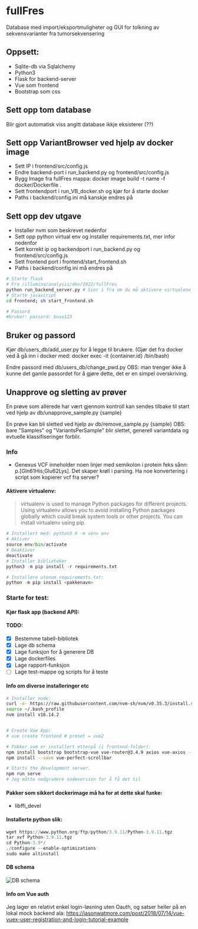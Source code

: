 # fullFres
Database med import/eksportmuligheter og GUI for tolkning av sekvensvarianter fra tumorsekvensering

## Oppsett:
* Sqlite-db via Sqlalchemy
* Python3 
* Flask for backend-server
* Vue som frontend
* Bootstrap som css

## Sett opp tom database
Blir gjort automatisk viss angitt database ikkje eksisterer (??)

## Sett opp VariantBrowser ved hjelp av docker image
- Sett IP i frontend/src/config.js
- Endre backend-port i run_backend.py og frontend/src/config.js
- Bygg Image fra fullFres mappa: docker image build -t name -f docker/Dockerfile . 
- Sett frontendport i run_VB_docker.sh og kjør for å starte docker
- Paths i backend/config.ini må kanskje endres på

## Sett opp dev utgave
- Installer nvm som beskrevet nedenfor
- Sett opp python virtual env og installer requirements.txt, mer infor nedenfor
- Sett korrekt ip og backendport i run_backend.py og frontend/src/config.js
- Sett frontend port i frontend/start_frontend.sh
- Paths i backend/config.ini må endres på
  
```sh
# Starte flask 
# Fra /illumina/analysis/dev/2022/fullFres
python run_backend_server.py # Sier i fra om du må aktivere virtualenv
# Starte javascript
cd frontend; sh start_frontend.sh 

# Passord 
#bruker: passord: buso123
```

## Bruker og passord
Kjør db/users_db/add_user.py for å legge til brukere.
(Gjør det fra docker ved å gå inn i docker med: docker exec -it {container.id} /bin/bash)

Endre passord med db/users_db/change_pwd.py
OBS: man trenger ikke å kunne det gamle passordet for å gjøre dette, det er en simpel overskriving.

## Unapprove og sletting av prøver
En prøve som allerede har vært gjennom kontroll kan sendes tilbake til start ved hjelp av db/unapprove_sample.py {sample}

En prøve kan bli sletted ved hjelp av db/remove_sample.py {sample}
OBS: bare "Samples" og "VariantsPerSample" blir slettet, generell variantdata og evtuelle klassifiseringer forblir. 

### Info
* Genexus VCF inneholder noen linjer med semikolon i protein feks sånn: p.[Gln61His;Glu62Lys]. Det skaper krøll i parsing. Ha noe konvertering i script som kopierer vcf fra server?

#### Aktivere virtualenv:
> virtualenv is used to manage Python packages for different projects. Using virtualenv allows you to avoid installing Python packages globally which could break system tools or other projects. You can install virtualenv using pip.

```python
# Installert med: python3.9 -m venv env
# Aktiver
source env/bin/activate
# Deaktiver
deactivate
# Installer biblioteker
python3 -m pip install -r requirements.txt

# Installere utenom requirements.txt:
python -m pip install <pakkenavn>
```
### Starte for test:
#### Kjør flask app (backend API):


#### TODO:
- [x] Bestemme tabell-bibliotek
- [x] Lage db schema
- [x] Lage funksjon for å generere DB
- [x] Lage dockerfiles
- [x] Lage rapport-funksjon
- [ ] Lage test-mappe og scripts for å teste

#### Info om diverse installeringer etc
```sh
# Installer node:
curl -o- https://raw.githubusercontent.com/nvm-sh/nvm/v0.35.3/install.sh | bash
source ~/.bash_profile
nvm install v16.14.2


# Create Vue App:
# vue create frontend # preset = vue2

# Pakker som er installert etterpå (i frontend-folder):
npm install bootstrap bootstrap-vue vue-router@3.4.9 axios vue-axios --save
npm install --save vue-perfect-scrollbar

# Starts the development server.
npm run serve
# Jeg måtte nedgradere nodeversion for å få det til
```

#### Pakker som sikkert dockerimage må ha for at dette skal funke:
* libffi_devel

#### Installerte python slik:
```python
wget https://www.python.org/ftp/python/3.9.11/Python-3.9.11.tgz
tar xvf Python-3.9.11.tgz
cd Python-3.9*/
./configure --enable-optimizations
sudo make altinstall
```

#### DB schema
![DB schema](https://raw.githubusercontent.com/oyvindbusk/fullFres/main/db/DB%20schema.png)

#### Info om Vue auth
Jeg lager en relativt enkel login-løsning uten Oauth, og satser heller på en lokal mock backend ala: https://jasonwatmore.com/post/2018/07/14/vue-vuex-user-registration-and-login-tutorial-example

